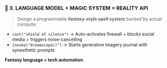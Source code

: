 ### 🧙 3. **LANGUAGE MODEL + MAGIC SYSTEM = REALITY API**

> Design a programmable **fantasy-style spell system** backed by actual compute:

- `cast("shield of silence")` → Auto-activates firewall + blocks social media + triggers noise-cancelling
- `invoke("dreamscope()")` → Starts generative imagery journal with synesthetic prompts

**Fantasy language = tech automation.**
